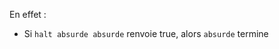 


En effet :
 - Si `halt absurde absurde` renvoie true, alors `absurde` termine
<!--stackedit_data:
eyJoaXN0b3J5IjpbLTE0MzA5OTY4MzJdfQ==
-->